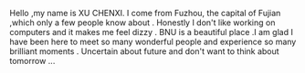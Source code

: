 Hello ,my name is XU CHENXI.
I come from Fuzhou, the capital of Fujian ,which only a few people know about .
Honestly I don't like working on computers and it makes me feel dizzy .
BNU is a beautiful place .I am glad I have been here to meet so many wonderful people and experience so many brilliant moments .
Uncertain about future and don't want to think about tomorrow ...
